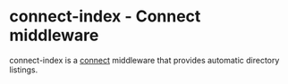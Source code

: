 # connect-index - Connect middleware

  connect-index is a [connect](http://senchalabs.github.com/connect/) 
  middleware that provides automatic directory listings. 

